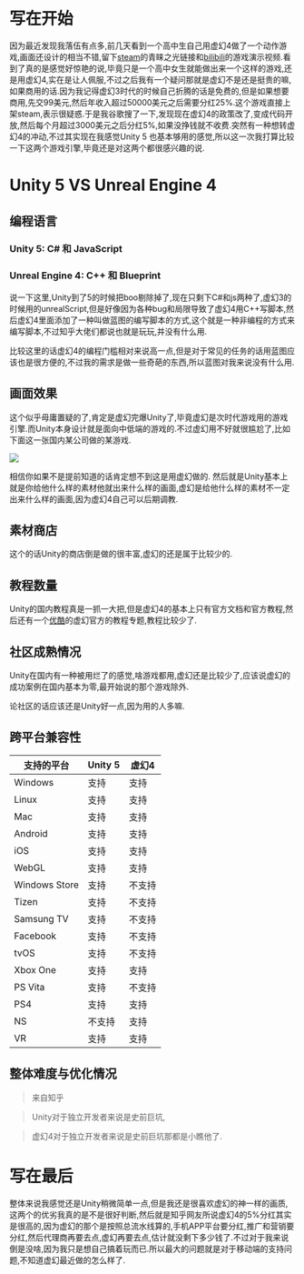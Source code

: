 # 写在开始
因为最近发现我落伍有点多,前几天看到一个高中生自己用虚幻4做了一个动作游戏,画面还设计的相当不错,留下[steam](http://steamcommunity.com/sharedfiles/filedetails/?id=910748212&searchtext=ForestSecret)的青睐之光链接和[bilibili](http://www.bilibili.com/video/av10087544/)的游戏演示视频.看到了真的是感觉好惊艳的说,毕竟只是一个高中女生就能做出来一个这样的游戏,还是用虚幻4,实在是让人佩服,不过之后我有一个疑问那就是虚幻不是还是挺贵的嘛,如果商用的话.因为我记得虚幻3时代的时候自己折腾的话是免费的,但是如果想要商用,先交99美元,然后年收入超过50000美元之后需要分红25%.这个游戏直接上架steam,表示很疑惑.于是我谷歌搜了一下,发现现在虚幻4的政策改了,变成代码开放,然后每个月超过3000美元之后分红5%,如果没挣钱就不收费.突然有一种想转虚幻4的冲动,不过其实现在我感觉Unity 5 也基本够用的感觉,所以这一次我打算比较一下这两个游戏引擎,毕竟还是对这两个都很感兴趣的说.
# Unity 5 VS Unreal Engine 4
## 编程语言
### Unity 5: C# 和 JavaScript
### Unreal Engine 4: C++ 和 Blueprint
说一下这里,Unity到了5的时候把boo剔除掉了,现在只剩下C#和js两种了,虚幻3的时候用的unrealScript,但是好像因为各种bug和局限导致了虚幻4用C++写脚本,然后虚幻4里面添加了一种叫做蓝图的编写脚本的方式,这个就是一种非编程的方式来编写脚本,不过知乎大佬们都说也就是玩玩,并没有什么用.

比较这里的话虚幻4的编程门槛相对来说高一点,但是对于常见的任务的话用蓝图应该也是很方便的,不过我的需求是做一些奇葩的东西,所以蓝图对我来说没有什么用.

## 画面效果
这个似乎毋庸置疑的了,肯定是虚幻完爆Unity了,毕竟虚幻是次时代游戏用的游戏引擎.而Unity本身设计就是面向中低端的游戏的.不过虚幻用不好就很尴尬了,比如下面这一张国内某公司做的某游戏.

![](https://pic4.zhimg.com/8198db8f1f80ef299def3790c342fe57_b.jpg)

相信你如果不是提前知道的话肯定想不到这是用虚幻做的.
然后就是Unity基本上就是你给他什么样的素材他就出来什么样的画面,虚幻是给他什么样的素材不一定出来什么样的画面,因为虚幻4自己可以后期调教.
## 素材商店
这个的话Unity的商店倒是做的很丰富,虚幻的还是属于比较少的.
## 教程数量
Unity的国内教程真是一抓一大把,但是虚幻4的基本上只有官方文档和官方教程,然后还有一个[优酷](http://i.youku.com/unrealengine?spm=a2hzp.8244740.0.0)的虚幻官方的教程专题,教程比较少了.
## 社区成熟情况
Unity在国内有一种被用烂了的感觉,啥游戏都用,虚幻还是比较少了,应该说虚幻的成功案例在国内基本为零,最开始说的那个游戏除外.

论社区的话应该还是Unity好一点,因为用的人多嘛.
## 跨平台兼容性

|支持的平台|Unity 5|虚幻4|
|--------|--------|----|
|Windows|支持|支持|
|Linux|支持|支持|
|Mac|支持|支持|
|Android|支持|支持|
|iOS|支持|支持|
|WebGL|支持|支持|
|Windows Store|支持|不支持|
|Tizen|支持|不支持|
|Samsung TV|支持|不支持|
|Facebook|支持|不支持|
|tvOS|支持|不支持|
|Xbox One|支持|支持|
|PS Vita|支持|不支持|
|PS4|支持|支持|
|NS|不支持|支持|
|VR|支持|支持|

## 整体难度与优化情况
> 来自知乎

> Unity对于独立开发者来说是史前巨坑,

> 虚幻4对于独立开发者来说是史前巨坑那都是小瞧他了.

# 写在最后
整体来说我感觉还是Unity稍微简单一点,但是我还是很喜欢虚幻的神一样的画质,这两个的优劣我真的是不是很好判断,然后就是知乎网友所说虚幻4的5%分红其实是很高的,因为虚幻的那个是按照总流水线算的,手机APP平台要分红,推广和营销要分红,然后代理商再要去点,虚幻再要去点,估计就没剩下多少钱了.不过对于我来说倒是没啥,因为我只是想自己搞着玩而已.所以最大的问题就是对于移动端的支持问题,不知道虚幻最近做的怎么样了.
